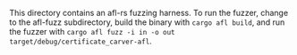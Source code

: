 This directory contains an afl-rs fuzzing harness. To run the fuzzer, change to the afl-fuzz subdirectory, build the binary with `cargo afl build`, and run the fuzzer with `cargo afl fuzz -i in -o out target/debug/certificate_carver-afl`.
